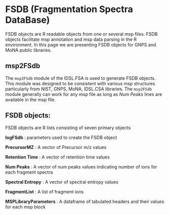 # FSDB (Fragmentation Spectra DataBase)
FSDB objects are R readable objects from one or several msp files. FSDB objects facilitate msp annotation and msp data parsing in the R environment. In this page we are presenting FSDB objects for GNPS and MoNA public libraries.

## msp2FSdb
The `msp2FSdb` module of the IDSL.FSA is used to generate FSDB objects. This module was designed to be consistent with various msp structures particularly from NIST, GNPS, MoNA, IDSL.CSA libraries. The `msp2FSdb` module generally can work for any msp file as long as *Num Peaks* lines are available in the msp file.

## FSDB objects:
FSDB objects are R lists consisting of seven primary objects

**logFSdb** : parameters used to create the FSDB object

**PrecursorMZ** : A vector of Precursor m/z values

**Retention Time** : A vector of retention time values

**Num Peaks** : A vector of num peaks values indicating number of ions for each fragment spectra

**Spectral Entropy** : A vector of spectral entropy values

**FragmentList** : A list of fragment ions

**MSPLibraryParameters** : A dataframe of tabulated headers and their values for each msp block

